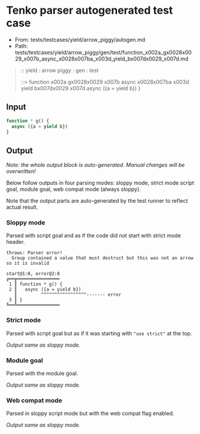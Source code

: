 # Tenko parser autogenerated test case

- From: tests/testcases/yield/arrow_piggy/autogen.md
- Path: tests/testcases/yield/arrow_piggy/gen/test/function_x002a_gx0028x0029_x007b_async_x0028x007ba_x003d_yield_bx007dx0029_x007d.md

> :: yield : arrow piggy : gen : test
>
> ::> function x002a gx0028x0029 x007b async x0028x007ba x003d yield bx007dx0029 x007d
>            async ({a = yield b})
>          }

## Input


`````js
function * g() {
  async ({a = yield b})
}
`````

## Output

_Note: the whole output block is auto-generated. Manual changes will be overwritten!_

Below follow outputs in four parsing modes: sloppy mode, strict mode script goal, module goal, web compat mode (always sloppy).

Note that the output parts are auto-generated by the test runner to reflect actual result.

### Sloppy mode

Parsed with script goal and as if the code did not start with strict mode header.

`````
throws: Parser error!
  Group contained a value that must destruct but this was not an arrow so it is invalid

start@1:0, error@2:8
╔══╦════════════════
 1 ║ function * g() {
 2 ║   async ({a = yield b})
   ║         ^^^^^^^^^^^^^^^^^------- error
 3 ║ }
╚══╩════════════════

`````

### Strict mode

Parsed with script goal but as if it was starting with `"use strict"` at the top.

_Output same as sloppy mode._

### Module goal

Parsed with the module goal.

_Output same as sloppy mode._

### Web compat mode

Parsed in sloppy script mode but with the web compat flag enabled.

_Output same as sloppy mode._
